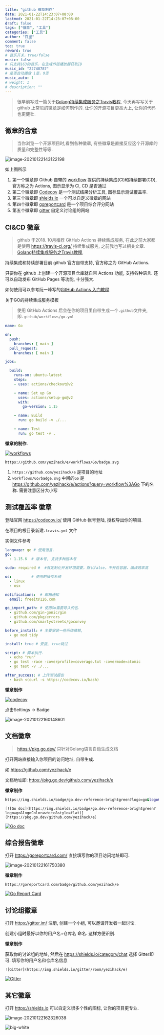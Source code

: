```yaml
---
title: "github 徽章制作"
date: 2021-01-22T14:23:07+08:00
lastmod: 2021-01-22T14:23:07+08:00
draft: false
tags: ["徽章", "工具"]
categories: ["工具"]
author: "百里"
comment: false
toc: true
reward: true
# 音乐开关，true/false
music: false
# 只支持163的音乐，在生成外链播放器获取ID
music_id: "22748787"
# 是否自动播放 1是，0否
music_auto: 1
# weight: 1
# description: ""
---
```


> 很早前写过一篇关于[Golang持续集成服务之Travis教程](https://www.sgfoot.com/golang-travis.html), 今天再写写关于 github 上常见的徽章是如何制作的. 让你的开源项目更高大上, 让你的代码也更健壮. 



## 徽章的含意

> 当你浏览一个开源项目时,看到各种徽章, 有些徽章是直接反应这个开源库的质量和完整性等等.

![image-20210122143122198](https://img.sgfoot.com/b/20210122143123.png?imageslim)

如上图所示

1. 第一个徽章即 Github 自带的 [workflow](https://docs.github.com/en/packages/guides/using-github-packages-with-github-actions) 提供的持续集成(CI)和持续部署(CD), 官方称之为 Actions, 图示显示为 CI, CD 是否通过
2. 第二个徽章即 [Codecov](https://codecov.io/) 是一个测试结果分析工具, 图标显示测试覆盖率.
3. 第三个徽章即 [shields.io](https://shields.io/) 一个可以自定义徽章的网站
4. 第四个徽章即 [goreportcard](https://goreportcard.com/) 是一个项目综合评分网站
5. 第五个徽章即 [gitter](https://gitter.im/) 自定义讨论组的网站

## CI&CD 徽章

> github 于2018. 10月推荐 GitHub Actions 持续集成服务, 在此之前大家都是使用 https://travis-ci.org/ 持续集成服务, 之前我也写过相关文章. [Golang持续集成服务之Travis教程](https://www.sgfoot.com/golang-travis.html),

持续集成和持续部署目前 github 官方自带支持, 官方称之为 GitHub Actions. 

只要你在 github 上创建一个开源项目仓库就自带 Actions 功能, 支持各种语言. 还可以自动发布 GitHub Pages 等功能, 十分强大. 

如何使用可以参考阮一峰写的[GitHub Actions 入门教程](http://www.ruanyifeng.com/blog/2019/09/getting-started-with-github-actions.html)

关于GO的持续集成服务模板

> 使用 GitHub Actions 后会在你的项目里自带生成一个`.github`文件夹, 即`.github/workflows/go.yml`

```yml
name: Go

on:
  push:
    branches: [ main ]
  pull_request:
    branches: [ main ]

jobs:

  build:
    runs-on: ubuntu-latest
    steps:
    - uses: actions/checkout@v2

    - name: Set up Go
      uses: actions/setup-go@v2
      with:
        go-version: 1.15

    - name: Build
      run: go build -v ./...

    - name: Test
      run: go test -v .
```

**徽章的制作.** 

[![workflows](https://github.com/yezihack/e/workflows/Go/badge.svg)](https://github.com/yezihack/e/actions?query=workflow%3AGo)


```
https://github.com/yezihack/e/workflows/Go/badge.svg
```

1. `https://github.com/yezihack/e` 是项目的地址
2. `workflows/Go/badge.svg` 中间的`Go` 是 https://github.com/yezihack/e/actions?query=workflow%3AGo 下的名称. 需要注意区分大小写

## 测试覆盖率 徽章

登陆官网 https://codecov.io/ 使用 GitHub 帐号登陆, 授权导出你的项目. 

在项目的根目录新建`.travis.yml` 文件

实例文件参考

```yml
language: go # 使用语言.
go: 
  - 1.15.6  # 版本号, 支持多种版本号

sudo: required #  #有定制化开发环境需要，默认false，不开启容器，编译效率高 

os:			# 使用的操作系统 
  - linux
  - osx

notifications:  # 邮箱通知
  email: freeit@126.com

go_import_path: # 使用Go需要导入的包. 
  - github.com/gin-gonic/gin
  - github.com/pkg/errors
  - github.com/smartystreets/goconvey

before_install: # 主要安装一些系统依赖,
  - go mod tidy

install: true # 安装, true跳过

script: # 脚本执行.
  - echo "run"
  - go test -race -coverprofile=coverage.txt -covermode=atomic
  - go test -v ./...

after_success: # 上传测试报告
  - bash <(curl -s https://codecov.io/bash)
```

**徽章制作**

[![codecov](https://codecov.io/gh/yezihack/e/branch/main/graph/badge.svg?token=QZSV2DZM60)](https://codecov.io/gh/yezihack/e)


点击Settings -> Badge 

![image-20210122160148601](https://img.sgfoot.com/b/20210122160150.png?imageslim)

## 文档徽章

> https://pkg.go.dev/ 只针对Golang语言自动生成文档

打开网站直接输入你项目的访问地址, 自带生成.

如 https://github.com/yezihack/e

文档地址即: https://pkg.go.dev/github.com/yezihack/e

**徽章制作**

```sh
https://img.shields.io/badge/go.dev-reference-brightgreen?logo=go&logoColor=white&style=flat
```

```
[![Go doc](https://img.shields.io/badge/go.dev-reference-brightgreen?logo=go&logoColor=white&style=flat)](https://pkg.go.dev/github.com/yezihack/e)
```

[![Go doc](https://img.shields.io/badge/go.dev-reference-brightgreen?logo=go&logoColor=white&style=flat)](https://pkg.go.dev/github.com/yezihack/e)

## 综合报告徽章

打开 https://goreportcard.com/  直接填写你的项目访问地址即可. 

![image-20210122161750380](https://img.sgfoot.com/b/20210122161752.png?imageslim)



**徽章制作**

```
https://goreportcard.com/badge/github.com/yezihack/e
```

[![Go Report Card](https://goreportcard.com/badge/github.com/yezihack/e)](https://goreportcard.com/report/github.com/yezihack/e)

## 讨论组徽章

打开 https://gitter.im/ 注册, 创建一个小组, 可以邀请开发者一起讨论. 

创建小组时最好以你的用户名+仓库名 命名. 这样方便识别.

**徽章制作**

获取你的讨论组的地址, 然后在 https://shields.io/category/chat 选择 Gitter即可. 填写你的用户名和仓库名信息

```
![Gitter](https://img.shields.io/gitter/room/yezihack/e)
```

[![Gitter](https://img.shields.io/gitter/room/yezihack/e)](https://gitter.im/yezihack-e/community)

## 其它徽章

打开 https://shields.io 可以自定义很多个性的图标, 让你的项目更专业. 

![image-20210122162326038](https://img.sgfoot.com/b/20210122162326.png?imageslim)

![big-white](https://img.sgfoot.com/b/20210122112114.png?imageslim)